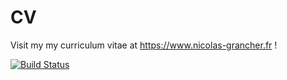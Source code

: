 # CV

Visit my my curriculum vitae at https://www.nicolas-grancher.fr !

[![Build Status](https://travis-ci.org/nicolasgrancher/cv.svg?branch=master)](https://travis-ci.org/nicolasgrancher/cv)
